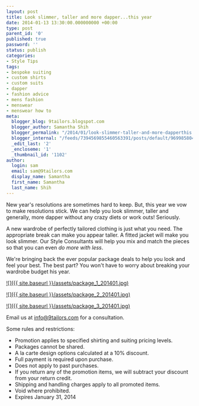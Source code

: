 ```yaml
---
layout: post
title: Look slimmer, taller and more dapper...this year
date: 2014-01-13 13:30:00.000000000 +00:00
type: post
parent_id: '0'
published: true
password: ''
status: publish
categories:
- Style Tips
tags:
- bespoke suiting
- custom shirts
- custom suits
- dapper
- fashion advice
- mens fashion
- menswear
- menswear how to
meta:
  blogger_blog: 9tailors.blogspot.com
  blogger_author: Samantha Shih
  blogger_permalink: "/2014/01/look-slimmer-taller-and-more-dapperthis.html"
  blogger_internal: "/feeds/7394569855460563391/posts/default/969985804696451604"
  _edit_last: '2'
  _encloseme: '1'
  _thumbnail_id: '1102'
author:
  login: sam
  email: sam@9tailors.com
  display_name: Samantha
  first_name: Samantha
  last_name: Shih
---
```

New year's resolutions are sometimes hard to keep. But, this year we vow to make resolutions stick. We can help you look slimmer, taller and generally, more dapper without any crazy diets or work outs! Seriously.

A new wardrobe of perfectly tailored clothing is just what you need. The appropriate break can make you appear taller. A fitted jacket will make you look slimmer. Our Style Consultants will help you mix and match the pieces so that you can even _do more with less_.

We're bringing back the ever popular package deals to help you look and feel your best. The best part? You won't have to worry about breaking your wardrobe budget his year.

[![]({{ site.baseurl }}/assets/package_1_201401.jpg)](http://4.bp.blogspot.com/-nyguqoGAwM8/UtBR06eoICI/AAAAAAAATX0/recBzdp6PgE/s1600/package_1_201401.jpg)

[![]({{ site.baseurl }}/assets/package_2_201401.jpg)](http://4.bp.blogspot.com/-kxaHmyGb4hI/UtBR05gRMxI/AAAAAAAATYA/3Y5MkpYrJao/s1600/package_2_201401.jpg)

[![]({{ site.baseurl }}/assets/package_3_201401.jpg)](http://1.bp.blogspot.com/-4_mJYEOW8ek/UtBR0_DG1uI/AAAAAAAATX4/iLsD7kk4qsA/s1600/package_3_201401.jpg)

Email us at [info@9tailors.com](mailto:info@9tailors.com) for a consultation.   
  
Some rules and restrictions:

*   Promotion applies to specified shirting and suiting pricing levels.
*   Packages cannot be shared. 
*   A la carte design options calculated at a 10% discount. 
*   Full payment is required upon purchase.
*   Does not apply to past purchases.
*   If you return any of the promotion items, we will subtract your discount from your return credit. 
*   Shipping and handling charges apply to all promoted items.
*   Void where prohibited.
*   Expires January 31, 2014